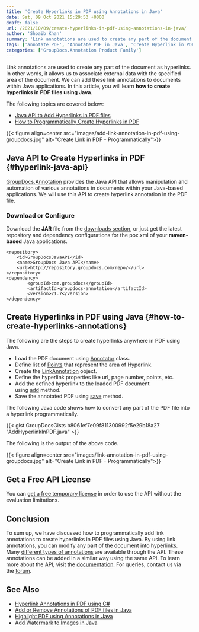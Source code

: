 ```yaml
---
title: 'Create Hyperlinks in PDF using Annotations in Java'
date: Sat, 09 Oct 2021 15:29:53 +0000
draft: false
url: /2021/10/09/create-hyperlinks-in-pdf-using-annotations-in-java/
author: 'Shoaib Khan'
summary: 'Link annotations are used to create any part of the document as hyperlink. In other words, it allows us to associate external data with the specified area of the document. We can add these link annotations to documents within Java applications. In this article, you will learn **how to create hyperlinks in PDF files using Java**.'
tags: ['annotate PDF', 'Annotate PDF in Java', 'Create Hyperlink in PDF', 'Link Annotation', 'Link Annotation in Java', 'Link Annotation in PDF']
categories: ['GroupDocs.Annotation Product Family']
---
```


Link annotations are used to create any part of the document as hyperlinks. In other words, it allows us to associate external data with the specified area of the document. We can add these link annotations to documents within Java applications. In this article, you will learn **how to create hyperlinks in PDF files using Java**.

The following topics are covered below:

*   [Java API to Add Hyperlinks in PDF files](#hyperlink-java-api)
*   [How to Programmatically Create Hyperlinks in PDF](#how-to-create-hyperlinks-annotations)



{{< figure align=center src="images/add-link-annotation-in-pdf-using-groupdocs.jpg" alt="Create Link in PDF - Programmatically">}}


## Java API to Create Hyperlinks in PDF {#hyperlink-java-api}

[GroupDocs.Annotation](https://products.groupdocs.com/annotation/java/) provides the Java API that allows manipulation and automation of various annotations in documents within your Java-based applications. We will use this API to create hyperlink annotation in the PDF file.

### Download or Configure

Download the **JAR** file from the [downloads section](https://downloads.groupdocs.com/redaction), or just get the latest repository and dependency configurations for the pox.xml of your **maven-based** Java applications.

```
<repository>
	<id>GroupDocsJavaAPI</id>
	<name>GroupDocs Java API</name>
	<url>http://repository.groupdocs.com/repo/</url>
</repository>
<dependency>
        <groupId>com.groupdocs</groupId>
        <artifactId>groupdocs-annotation</artifactId>
        <version>21.7</version> 
</dependency>
```

## Create Hyperlinks in PDF using Java {#how-to-create-hyperlinks-annotations}

The following are the steps to create hyperlinks anywhere in PDF using Java.

*   Load the PDF document using [Annotator](https://apireference.groupdocs.com/annotation/java/com.groupdocs.annotation/Annotator#Annotator(java.io.InputStream)) class.
*   Define list of [Points](https://apireference.groupdocs.com/annotation/java/com.groupdocs.annotation.models/Point) that represent the area of Hyperlink.
*   Create the [LinkAnnotation](https://apireference.groupdocs.com/annotation/java/com.groupdocs.annotation.models.annotationmodels/LinkAnnotation) object.
*   Define the hyperlink properties like url, page number, points, etc.
*   Add the defined hyperlink to the loaded PDF document using [add](https://apireference.groupdocs.com/annotation/java/com.groupdocs.annotation/Annotator#add(com.groupdocs.annotation.models.annotationmodels.AnnotationBase)) method.
*   Save the annotated PDF using [save](https://apireference.groupdocs.com/annotation/java/com.groupdocs.annotation/Annotator#save()) method.

The following Java code shows how to convert any part of the PDF file into a hyperlink programmatically.

{{< gist GroupDocsGists b8061ef7e09f811300992f5e29b18a27 "AddHyperlinkInPDF.java" >}}

The following is the output of the above code.



{{< figure align=center src="images/link-annotation-in-pdf-using-groupdocs.jpg" alt="Create Link in PDF - Programmatically">}}


## Get a Free API License

You can [get a free temporary license](https://purchase.groupdocs.com/temporary-license) in order to use the API without the evaluation limitations.

## Conclusion

To sum up, we have discussed how to programmatically add link annotations to create hyperlinks in PDF files using Java. By using link annotations, you can modify any part of the document into hyperlinks. Many [different types of annotations](https://apireference.groupdocs.com/annotation/java/com.groupdocs.annotation.models.annotationmodels/package-frame) are available through the API. These annotations can be added in a similar way using the same API. To learn more about the API, visit the [documentation](https://docs.groupdocs.com/redaction). For queries, contact us via the [forum](https://forum.groupdocs.com/).

## See Also

*   [Hyperlink Annotations in PDF using C#](https://blog.groupdocs.com/2021/10/16/create-hyperlinks-in-pdf-using-annotations-in-csharp/)
*   [Add or Remove Annotations of PDF files in Java](https://blog.groupdocs.com/2021/04/18/annotate-pdf-files-using-java/)
*   [Highlight PDF using Annotations in Java](https://blog.groupdocs.com/2021/10/07/highlight-pdf-files-using-annotations-in-java/)
*   [Add Watermark to Images in Java](https://blog.groupdocs.com/2020/09/15/add-watermark-to-images-in-java/)





